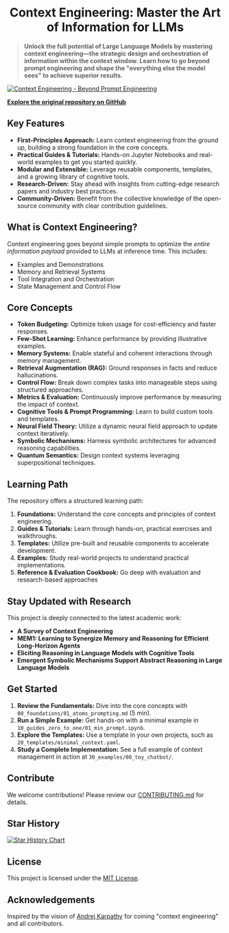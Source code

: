 <div align="center">
  
# Context Engineering: Master the Art of Information for LLMs

</div>

> **Unlock the full potential of Large Language Models by mastering context engineering—the strategic design and orchestration of information within the context window. Learn how to go beyond prompt engineering and shape the "everything else the model sees" to achieve superior results.**

[![Context Engineering - Beyond Prompt Engineering](https://github.com/user-attachments/assets/f41f9664-b707-4291-98c8-5bab3054a572)](https://github.com/davidkimai/Context-Engineering)

[**Explore the original repository on GitHub**](https://github.com/davidkimai/Context-Engineering)

## Key Features

*   **First-Principles Approach:** Learn context engineering from the ground up, building a strong foundation in the core concepts.
*   **Practical Guides & Tutorials:** Hands-on Jupyter Notebooks and real-world examples to get you started quickly.
*   **Modular and Extensible:** Leverage reusable components, templates, and a growing library of cognitive tools.
*   **Research-Driven:** Stay ahead with insights from cutting-edge research papers and industry best practices.
*   **Community-Driven:** Benefit from the collective knowledge of the open-source community with clear contribution guidelines.

## What is Context Engineering?

Context engineering goes beyond simple prompts to optimize the *entire information payload* provided to LLMs at inference time. This includes:

*   Examples and Demonstrations
*   Memory and Retrieval Systems
*   Tool Integration and Orchestration
*   State Management and Control Flow

## Core Concepts

*   **Token Budgeting:** Optimize token usage for cost-efficiency and faster responses.
*   **Few-Shot Learning:** Enhance performance by providing illustrative examples.
*   **Memory Systems:** Enable stateful and coherent interactions through memory management.
*   **Retrieval Augmentation (RAG):** Ground responses in facts and reduce hallucinations.
*   **Control Flow:** Break down complex tasks into manageable steps using structured approaches.
*   **Metrics & Evaluation:** Continuously improve performance by measuring the impact of context.
*   **Cognitive Tools & Prompt Programming:** Learn to build custom tools and templates.
*   **Neural Field Theory:** Utilize a dynamic neural field approach to update context iteratively.
*   **Symbolic Mechanisms:** Harness symbolic architectures for advanced reasoning capabilities.
*   **Quantum Semantics:** Design context systems leveraging superpositional techniques.

## Learning Path

The repository offers a structured learning path:

1.  **Foundations:** Understand the core concepts and principles of context engineering.
2.  **Guides & Tutorials:** Learn through hands-on, practical exercises and walkthroughs.
3.  **Templates:** Utilize pre-built and reusable components to accelerate development.
4.  **Examples:** Study real-world projects to understand practical implementations.
5.  **Reference & Evaluation Cookbook:** Go deep with evaluation and research-based approaches

## Stay Updated with Research

This project is deeply connected to the latest academic work:

*   **A Survey of Context Engineering**
*   **MEM1: Learning to Synergize Memory and Reasoning for Efficient Long-Horizon Agents**
*   **Eliciting Reasoning in Language Models with Cognitive Tools**
*   **Emergent Symbolic Mechanisms Support Abstract Reasoning in Large Language Models**

## Get Started

1.  **Review the Fundamentals:** Dive into the core concepts with `00_foundations/01_atoms_prompting.md` (5 min).
2.  **Run a Simple Example:** Get hands-on with a minimal example in `10_guides_zero_to_one/01_min_prompt.ipynb`.
3.  **Explore the Templates:** Use a template in your own projects, such as `20_templates/minimal_context.yaml`.
4.  **Study a Complete Implementation:** See a full example of context management in action at `30_examples/00_toy_chatbot/`.

## Contribute

We welcome contributions! Please review our [CONTRIBUTING.md](.github/CONTRIBUTING.md) for details.

## Star History

[![Star History Chart](https://api.star-history.com/svg?repos=davidkimai/Context-Engineering&type=Date)](https://www.star-history.com/#davidkimai/Context-Engineering&Date)

## License

This project is licensed under the [MIT License](LICENSE).

## Acknowledgements

Inspired by the vision of [Andrej Karpathy](https://x.com/karpathy/status/1937902205765607626) for coining "context engineering" and all contributors.